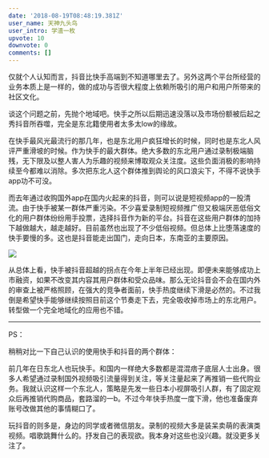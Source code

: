 ```yaml
---
date: '2018-08-19T08:48:19.381Z'
user_name: 天神九头鸟
user_intro: 学渣一枚
upvote: 10
downvote: 0
comments: []
---
```


仅就个人认知而言，抖音比快手高端到不知道哪里去了。另外这两个平台所经营的业务本质上是一样的，做的成功与否很大程度上依赖所吸引的用户和用户所带来的社区文化。

  

谈这个问题之前，先抛个地域吧。快手之所以后期迅速没落以及市场份额被后起之秀抖音所吞噬，完全是东北籍使用者太多太low的缘故。

  

在快手最风光最流行的那几年，也是东北用户疯狂增长的时候，同时也是东北人风评严重滑坡的时候。作为快手的最大群体。绝大多数的东北用户通过录制极端脑残，无下限及以整人害人为乐趣的视频来博取观众关注度。这些负面消极的影响持续至今都难以消除。多次把东北人这个群体推到舆论的风口浪尖下，不得不说快手app功不可没。

  

而去年通过收购国外app在国内火起来的抖音，则可以说是短视频app的一股清流。由于快手被某一群体严重污染。不少喜爱录制短视频推广但又极端厌恶低俗文化的用户群体纷纷用手投票，选择抖音作为新的平台。抖音在这些用户群体的加持下越做越大，越走越好。目前虽然也出现了不少低俗视频。但总体上比堕落速度的快手要慢的多。这也是抖音能走出国门，走向日本，东南亚的主要原因。

  

  

[![](https://archive.is/NJuNI/70a1c5fc252caba8f8205493777ec9b2f9f749e7.jpg)](https://archive.is/NJuNI/70a1c5fc252caba8f8205493777ec9b2f9f749e7.jpg)  

  

从总体上看，快手被抖音超越的拐点在今年上半年已经出现。即便未来能够成功上市融资，如果不改变其内容其用户群体和受众品味。那么无论抖音会不会在国内外的审查上被严格照顾，在强大的竞争者面前，快手热度继续下滑是必然的。不过我倒是希望快手能够继续按照目前这个节奏走下去，完全吸收掉市场上的东北用户。转型做一个完全地域化的应用也不错。

  

---

  

PS：

稍稍对比一下自己认识的使用快手和抖音的两个群体：

前几年在日东北人也玩快手。和国内一样绝大多数都是混混痞子底层人士出身。很多人希望通过录制国外视频吸引流量得到关注，等关注量起来了再推销一些代购业务。我就认识这样一个东北人，策略是先发一些日本小视屏吸引人群，有了固定观众后再推销代购商品，套路溜的一b。不过今年快手热度一度下滑，他也准备废弃账号改做其他的事情糊口了。

玩抖音的则多是，身边的同学或者微信朋友。录制的视频大多是装呆卖萌的表演类视频。唱歌跳舞什么的。抒发自己的表现欲。我本身对这些也没兴趣。就没更多关注了。
